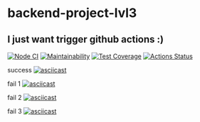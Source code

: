 # backend-project-lvl3

## I just want trigger github actions :)

[![Node CI](https://github.com/ivanlisin/backend-project-lvl3/actions/workflows/nodejs.yml/badge.svg)](https://github.com/ivanlisin/backend-project-lvl3/actions/workflows/nodejs.yml)
[![Maintainability](https://api.codeclimate.com/v1/badges/27d857d2790cbe2dd758/maintainability)](https://codeclimate.com/github/ivanlisin/backend-project-lvl3/maintainability)
[![Test Coverage](https://api.codeclimate.com/v1/badges/27d857d2790cbe2dd758/test_coverage)](https://codeclimate.com/github/ivanlisin/backend-project-lvl3/test_coverage)
[![Actions Status](https://github.com/ivanlisin/backend-project-lvl3/workflows/hexlet-check/badge.svg)](https://github.com/ivanlisin/backend-project-lvl3/actions)

success
[![asciicast](https://asciinema.org/a/a9fphPAg2CFJ1DlYvM3rVQO0J.svg)](https://asciinema.org/a/a9fphPAg2CFJ1DlYvM3rVQO0J)

fail 1
[![asciicast](https://asciinema.org/a/vvpff7qRFiMh0pYo2kwR5gntT.svg)](https://asciinema.org/a/vvpff7qRFiMh0pYo2kwR5gntT)

fail 2
[![asciicast](https://asciinema.org/a/ttC36kM7BVvfoiRqp0mNua66R.svg)](https://asciinema.org/a/ttC36kM7BVvfoiRqp0mNua66R)

fail 3
[![asciicast](https://asciinema.org/a/pQKcA6CwBIYrssEN1gteIGAoG.svg)](https://asciinema.org/a/pQKcA6CwBIYrssEN1gteIGAoG)
